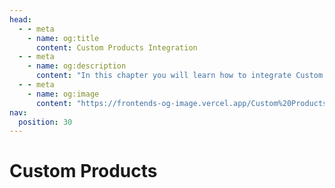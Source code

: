 ```yaml
---
head:
  - - meta
    - name: og:title
      content: Custom Products Integration
  - - meta
    - name: og:description
      content: "In this chapter you will learn how to integrate Custom Products."
  - - meta
    - name: og:image
      content: "https://frontends-og-image.vercel.app/Custom%20Products.png?fontSize=120px"
nav:
  position: 30
---
```


# Custom Products
